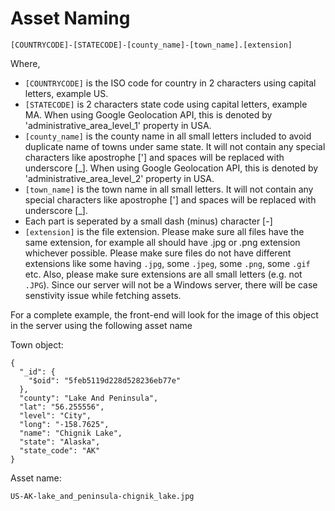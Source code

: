﻿# Asset Naming
 
 `[COUNTRYCODE]-[STATECODE]-[county_name]-[town_name].[extension]`

Where,
- `[COUNTRYCODE]` is the ISO code for country in 2 characters using capital letters, example US.
- `[STATECODE]` is 2 characters state code using capital letters, example MA. When using Google Geolocation API, this is denoted by 'administrative_area_level_1' property in USA.
- `[county_name]` is the county name in all small letters included to avoid duplicate name of towns under same state. It will not contain any special characters like apostrophe ['] and spaces will be replaced with underscore [_]. When using Google Geolocation API, this is denoted by 'administrative_area_level_2' property in USA.
- `[town_name]` is the town name in all small letters. It will not contain any special characters like apostrophe ['] and spaces will be replaced with underscore [_].
- Each part is seperated by a small dash (minus) character [-]
- `[extension]` is the file extension. Please make sure all files have the same extension, for example all should have .jpg or .png extension whichever possible. Please make sure files do not have different extensions like some having `.jpg`, some `.jpeg`, some `.png`, some `.gif` etc. Also, please make sure extensions are all small letters (e.g. not `.JPG`). Since our server will not be a Windows server, there will be case senstivity issue while fetching assets.

For a complete example, the front-end will look for the image of this object in the server using the following asset name

Town object: 
```
{
  "_id": {
    "$oid": "5feb5119d228d528236eb77e"
  },
  "county": "Lake And Peninsula",
  "lat": "56.255556",
  "level": "City",
  "long": "-158.7625",
  "name": "Chignik Lake",
  "state": "Alaska",
  "state_code": "AK"
}
```

Asset name:

`US-AK-lake_and_peninsula-chignik_lake.jpg`

